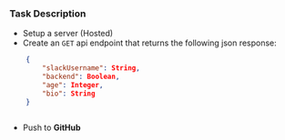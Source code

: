 ### Task Description

- Setup a server (Hosted)
- Create an `GET` api endpoint that returns the following json response:
    
```json
    { 
        "slackUsername": String, 
        "backend": Boolean, 
        "age": Integer, 
        "bio": String 
    }
        
```
- Push to **GitHub**
